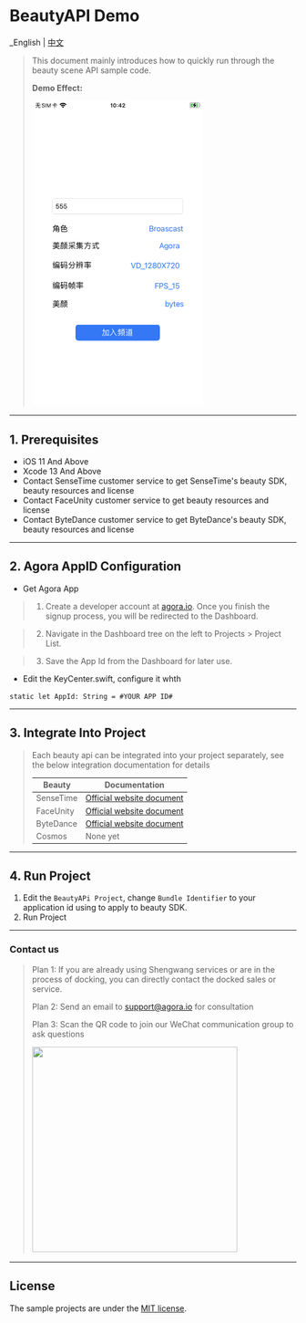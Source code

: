 # BeautyAPI Demo

_English | [中文](README.zh.md)

> This document mainly introduces how to quickly run through the beauty scene API sample code.
> 
> **Demo Effect:**
>
> <img src="imgs/app_page_launch.png" width="300" />
---

## 1. Prerequisites

- iOS 11 And Above
- Xcode 13 And Above
- Contact SenseTime customer service to get SenseTime's beauty SDK, beauty resources and license
- Contact FaceUnity customer service to get beauty resources and license
- Contact ByteDance customer service to get ByteDance's beauty SDK, beauty resources and license

---

## 2. Agora AppID Configuration

- Get Agora App

> 1. Create a developer account at [agora.io](https://www.agora.io). Once you finish the signup process, you will be redirected to the Dashboard.

> 2. Navigate in the Dashboard tree on the left to Projects > Project List.

> 3. Save the App Id from the Dashboard for later use.

- Edit the KeyCenter.swift, configure it whth

```
static let AppId: String = #YOUR APP ID#
```
---

## 3. Integrate Into Project

> Each beauty api can be integrated into your project separately, see the below integration documentation for details
> 
> | Beauty    | Documentation                                                |
> | --------- | ------------------------------------------------------------ |
> | SenseTime | [Official website document](https://doc.shengwang.cn/doc/showroom/ios/advanced-features/beauty/sensetime/integrate) |
> | FaceUnity | [Official website document](https://doc.shengwang.cn/doc/showroom/ios/advanced-features/beauty/faceunity/integrate) |
> | ByteDance | [Official website document](https://doc.shengwang.cn/doc/showroom/ios/advanced-features/beauty/bytedance/integrate) |
> | Cosmos    | None yet                                                     |

---

## 4. Run Project

1. Edit the `BeautyAPi Project`, change `Bundle Identifier` to your application id using to apply to beauty SDK.
2. Run Project

---

### Contact us

> Plan 1: If you are already using Shengwang services or are in the process of docking, you can directly contact the docked sales or service.
>
> Plan 2: Send an email to [support@agora.io](mailto:support@agora.io) for consultation
>
> Plan 3: Scan the QR code to join our WeChat communication group to ask questions
>
> <img src="https://download.agora.io/demo/release/SDHY_QA.jpg" width="360" height="360">
---

## License

The sample projects are under the [MIT license](../LICENSE).
